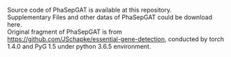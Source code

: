 Source code of PhaSepGAT is available at this repository.  
Supplementary Files and other datas of PhaSepGAT could be download here.  
Original fragment of PhaSepGAT is from https://github.com/JSchapke/essential-gene-detection, conducted by torch 1.4.0 and PyG 1.5 under python 3.6.5 environment.
